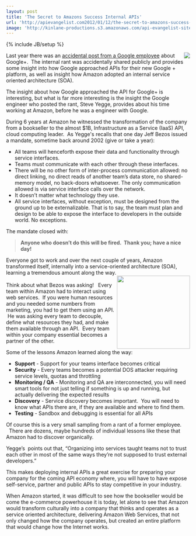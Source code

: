 ```yaml
---
layout: post
title: 'The Secret to Amazons Success Internal APIs'
url: 'http://apievangelist.com2012/01/12/the-secret-to-amazons-success-internal-apis/'
image: 'http://kinlane-productions.s3.amazonaws.com/api-evangelist-site/blog/amazon-com-logo.jpg'
---
```

{% include JB/setup %}
<p>
     <img src="http://kinlane-productions.s3.amazonaws.com/amazon/amazon-com-logo.jpg"  align="right" />Last year there was an <a title="accidental post from a Google employee" href="http://siliconangle.com/furrier/2011/10/12/google-engineer-accidently-shares-his-internal-memo-about-google-platform/">accidental post from a Google employee</a> about Google+.  The internal rant was accidentally shared publicly and provides some insight into how Google approached APIs for their new Google + platform, as well as insight how Amazon adopted an internal service oriented architecture (SOA).
</p>
<p>
     The insight about how Google approached the API for Google+ is interesting, but what is far more interesting is the insight the Google engineer who posted the rant, Steve Yegge, provides about his time working at Amazon, before he was a engineer with Google.
</p>
<p>
     During 6 years at Amazon he witnessed the transformation of the company from a bookseller to the almost $1B, Infrastructure as a Service (IaaS) API, cloud computing leader.  As Yegge's recalls that one day Jeff Bezos issued a mandate, sometime back around 2002 (give or take a year):
</p>
<ul >
     <li>All teams will henceforth expose their data and functionality through service interfaces.
     </li>
     <li>Teams must communicate with each other through these interfaces.
     </li>
     <li>There will be no other form of inter-process communication allowed: no direct linking, no direct reads of another team’s data store, no shared-memory model, no back-doors whatsoever. The only communication allowed is via service interface calls over the network.
     </li>
     <li>It doesn’t matter what technology they use.
     </li>
     <li>All service interfaces, without exception, must be designed from the ground up to be externalizable. That is to say, the team must plan and design to be able to expose the interface to developers in the outside world. No exceptions.
     </li>
</ul>
<p>
     The mandate closed with:
</p>
<blockquote>
     <p>
          <strong>Anyone who doesn’t do this will be fired.  Thank you; have a nice day!</strong>
     </p>
</blockquote>
<p>
     Everyone got to work and over the next couple of years, Amazon transformed itself, internally into a service-oriented architecture (SOA), learning a tremendous amount along the way.<br />
     <img src="http://kinlane-productions.s3.amazonaws.com/AWS_LOGO_CMYK.jpg"  width="200" align="right" /><br />
     Think about what Bezos was asking!   Every team within Amazon had to interact using web services.  If you were human resources and you needed some numbers from marketing, you had to get them using an API.  He was asking every team to decouple, define what resources they had, and make them available through an API.  Every team within your company essential becomes a partner of the other.
</p>
<p>
     Some of the lessons Amazon learned along the way:
</p>
<ul >
     <li>
          <strong>Support</strong> - Support for your teams interface becomes critical
     </li>
     <li>
          <strong>Security</strong> - Every teams becomes a potential DOS attacker requiring service levels, quotas and throttling
     </li>
     <li>
          <strong>Monitoring / QA</strong> - Monitoring and QA are interconnected, you will need smart tools for not just telling if something is up and running, but actually delivering the expected results
     </li>
     <li>
          <strong>Discovery</strong> - Service discovery becomes important.  You will need to know what APIs there are, if they are available and where to find them.
     </li>
     <li>
          <strong>Testing</strong> - Sandbox and debugging is essential for all APIs
     </li>
</ul>
<div>
     Of course this is a very small sampling from a rant of a former employee.   There are dozens, maybe hundreds of individual lessons like these that Amazon had to discover organically.
</div>
<div>
     <p>
          Yegge’s  points out that, “Organizing into services taught teams not to trust each other in most of the same ways they’re not supposed to trust external developers.”
     </p>
     <p>
          This makes deploying internal APIs a great exercise for preparing your company for the coming API economy where, you will have to have expose self-service, partner and public APIs to stay competitive in your industry.
     </p>
     <p>
          When Amazon started, it was difficult to see how the bookseller would be come the e-commerce powerhouse it is today, let alone to see that Amazon would transform culturally into a company that thinks and operates as a service oriented architecture, delivering Amazon Web Services, that not only changed how the company operates, but created an entire platform that would change how the Internet works.
     </p>
</div>
